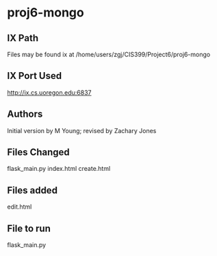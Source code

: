 # proj6-mongo

## IX Path

Files may be found ix at /home/users/zgj/CIS399/Project6/proj6-mongo


## IX Port Used

http://ix.cs.uoregon.edu:6837


## Authors 

Initial version by M Young; revised by Zachary Jones 


## Files Changed

flask_main.py
index.html
create.html

## Files added

edit.html


## File to run

flask_main.py
